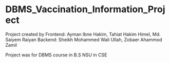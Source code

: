 # DBMS_Vaccination_Information_Project

Project created by 
  Frontend: Ayman Ibne Hakim, Tahiat Hakim Himel, Md. Saiyem Raiyan
  Backend: Sheikh Mohammed Wali Ullah, Zobaer Ahammod Zamil

Project was for DBMS course in B.S NSU in CSE
